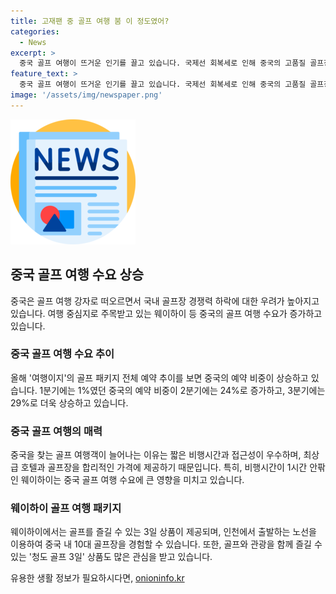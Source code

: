 ```yaml
---
title: 고재팬 중 골프 여행 붐 이 정도였어?
categories:
  - News
excerpt: >
  중국 골프 여행이 뜨거운 인기를 끌고 있습니다. 국제선 회복세로 인해 중국의 고품질 골프장과 접근성이 끌린다. 한편 국내 골프장은 그린피 등 부대 비용 압박으로 해외로 나가는 골퍼들을 붙잡지 못하고 있어 경쟁력이 하락하고 있다. 여행예약 플랫폼 여행이지는 중국 골프 여행 수요 증가로 중국 골프 패키지 예약이 급증하고 있다고 밝혔다. 중국 골프 여행은 짧은 비행시간, 합리적인 가격, 최상급 호텔과 골프장으로 매력을 뽐내며, 특히 웨이하이가 주목받고 있다. ‘여행이지’는 웨이하이 골프 패키지를 홈쇼핑을 통해 선보일 예정이며, 중국 골프 여행 수요가 더 늘어날 것으로 전망하고 있다.
feature_text: >
  중국 골프 여행이 뜨거운 인기를 끌고 있습니다. 국제선 회복세로 인해 중국의 고품질 골프장과 접근성이 끌린다. 한편 국내 골프장은 그린피 등 부대 비용 압박으로 해외로 나가는 골퍼들을 붙잡지 못하고 있어 경쟁력이 하락하고 있다. 여행예약 플랫폼 여행이지는 중국 골프 여행 수요 증가로 중국 골프 패키지 예약이 급증하고 있다고 밝혔다. 중국 골프 여행은 짧은 비행시간, 합리적인 가격, 최상급 호텔과 골프장으로 매력을 뽐내며, 특히 웨이하이가 주목받고 있다. ‘여행이지’는 웨이하이 골프 패키지를 홈쇼핑을 통해 선보일 예정이며, 중국 골프 여행 수요가 더 늘어날 것으로 전망하고 있다.
image: '/assets/img/newspaper.png'
---
```


<p><img src="/assets/img/newspaper.png" alt="kimp 속보" /></p>

<h2 data-ke-size="size26">중국 골프 여행 수요 상승</h2>

<p data-ke-size="size16">중국은 골프 여행 강자로 떠오르면서 국내 골프장 경쟁력 하락에 대한 우려가 높아지고 있습니다. 여행 중심지로 주목받고 있는 웨이하이 등 중국의 골프 여행 수요가 증가하고 있습니다.</p>

<h3>중국 골프 여행 수요 추이</h3>

<p data-ke-size="size16">올해 '여행이지'의 골프 패키지 전체 예약 추이를 보면 중국의 예약 비중이 상승하고 있습니다. 1분기에는 1%였던 중국의 예약 비중이 2분기에는 24%로 증가하고, 3분기에는 29%로 더욱 상승하고 있습니다.</p>

<h3>중국 골프 여행의 매력</h3>

<p data-ke-size="size16">중국을 찾는 골프 여행객이 늘어나는 이유는 짧은 비행시간과 접근성이 우수하며, 최상급 호텔과 골프장을 합리적인 가격에 제공하기 때문입니다. 특히, 비행시간이 1시간 안팎인 웨이하이는 중국 골프 여행 수요에 큰 영향을 미치고 있습니다.</p>

<h3>웨이하이 골프 여행 패키지</h3>

<p data-ke-size="size16">웨이하이에서는 골프를 즐길 수 있는 3일 상품이 제공되며, 인천에서 출발하는 노선을 이용하여 중국 내 10대 골프장을 경험할 수 있습니다. 또한, 골프와 관광을 함께 즐길 수 있는 '청도 골프 3일' 상품도 많은 관심을 받고 있습니다.</p>
유용한 생활 정보가 필요하시다면, <a href="https://onioninfo.kr" rel="dofollow">onioninfo.kr</a>


